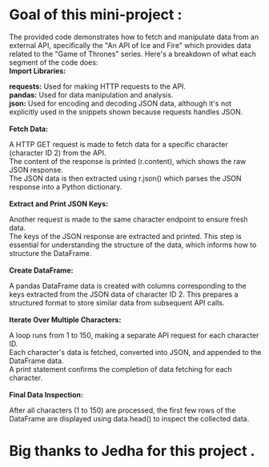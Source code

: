 # Goal of this mini-project :
The provided code demonstrates how to fetch and manipulate data from an external API, specifically the "An API of Ice and Fire" which provides data related to the "Game of Thrones" series. 
Here's a breakdown of what each segment of the code does:<br>
<b>Import Libraries:</b><br>

<b>requests:</b> Used for making HTTP requests to the API.<br>
<b>pandas:</b> Used for data manipulation and analysis.<br>
<b>json:</b> Used for encoding and decoding JSON data, although it's not explicitly used in the snippets shown because requests handles JSON.<br>
<br>
<b>Fetch Data:</b><br>

A HTTP GET request is made to fetch data for a specific character (character ID 2) from the API.<br>
The content of the response is printed (r.content), which shows the raw JSON response.<br>
The JSON data is then extracted using r.json() which parses the JSON response into a Python dictionary.<br>
<br>
<b>Extract and Print JSON Keys:</b><br>

Another request is made to the same character endpoint to ensure fresh data.<br>
The keys of the JSON response are extracted and printed. This step is essential for understanding the structure of the data, which informs how to structure the DataFrame.<br>
<br>
<b>Create DataFrame:</b><br>

A pandas DataFrame data is created with columns corresponding to the keys extracted from the JSON data of character ID 2. This prepares a structured format to store similar data from subsequent API calls.<br>
<br>
<b>Iterate Over Multiple Characters:</b><br>

A loop runs from 1 to 150, making a separate API request for each character ID.<br>
Each character's data is fetched, converted into JSON, and appended to the DataFrame data.<br>
A print statement confirms the completion of data fetching for each character.<br>
<br>
<b>Final Data Inspection:</b><br>

After all characters (1 to 150) are processed, the first few rows of the DataFrame are displayed using data.head() to inspect the collected data.<br>


# Big thanks to Jedha for this project .
